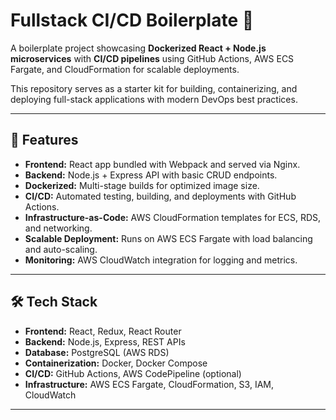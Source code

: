 # Fullstack CI/CD Boilerplate 🚀

A boilerplate project showcasing **Dockerized React + Node.js microservices** with **CI/CD pipelines** using GitHub Actions, AWS ECS Fargate, and CloudFormation for scalable deployments.  

This repository serves as a starter kit for building, containerizing, and deploying full-stack applications with modern DevOps best practices.

---

## 📌 Features
- **Frontend:** React app bundled with Webpack and served via Nginx.  
- **Backend:** Node.js + Express API with basic CRUD endpoints.  
- **Dockerized:** Multi-stage builds for optimized image size.  
- **CI/CD:** Automated testing, building, and deployments with GitHub Actions.  
- **Infrastructure-as-Code:** AWS CloudFormation templates for ECS, RDS, and networking.  
- **Scalable Deployment:** Runs on AWS ECS Fargate with load balancing and auto-scaling.  
- **Monitoring:** AWS CloudWatch integration for logging and metrics.  

---

## 🛠 Tech Stack
- **Frontend:** React, Redux, React Router  
- **Backend:** Node.js, Express, REST APIs  
- **Database:** PostgreSQL (AWS RDS)  
- **Containerization:** Docker, Docker Compose  
- **CI/CD:** GitHub Actions, AWS CodePipeline (optional)  
- **Infrastructure:** AWS ECS Fargate, CloudFormation, S3, IAM, CloudWatch  

---
